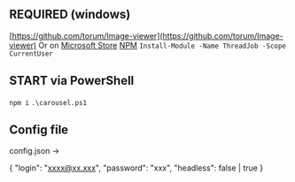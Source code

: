 ## REQUIRED (windows)
[https://github.com/torum/Image-viewer](https://github.com/torum/Image-viewer)
Or on [Microsoft Store](https://www.microsoft.com/fr-fr/p/simple-image-viewer/9nnzpqd4wjck?rtc=1&activetab=pivot:overviewtab)
[NPM](https://nodejs.org/en/download/)
`Install-Module -Name ThreadJob -Scope CurrentUser`

## START via PowerShell
`npm i`
`.\carousel.ps1`

## Config file
config.json -> 

{
	"login": "xxxx@xx.xxx",
	"password": "xxx",
	"headless": false | true
}
